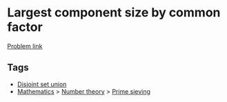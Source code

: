 # Largest component size by common factor

[Problem link](https://leetcode.com/problems/largest-component-size-by-common-factor)

## Tags

* [Disjoint set union](/README.md#Disjoint_set_union)
* [Mathematics](/README.md#Mathematics) > [Number theory](/README.md#Mathematics-Number_theory) > [Prime sieving](/README.md#Mathematics-Number_theory-Prime_sieving)
